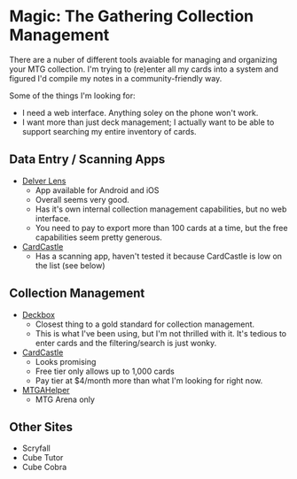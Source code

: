 # Magic: The Gathering Collection Management

There are a nuber of different tools avaiable for managing and organizing your MTG collection. I'm trying to (re)enter all my cards into a system and figured I'd compile my notes in a community-friendly way.

Some of the things I'm looking for:
 * I need a web interface. Anything soley on the phone won't work.
 * I want more than just deck management; I actually want to be able to support searching my entire inventory of cards.
 
 ## Data Entry / Scanning Apps
 
 * [Delver Lens](https://delverlab.com/)
   * App available for Android and iOS
   * Overall seems very good.
   * Has it's own internal collection management capabilities, but no web interface.
   * You need to pay to export more than 100 cards at a time, but the free capabilities seem pretty generous.
 * [CardCastle](https://cardcastle.co/)
   * Has a scanning app, haven't tested it because CardCastle is low on the list (see below)
 
 ## Collection Management
 
  * [Deckbox](https://deckbox.org/)
    * Closest thing to a gold standard for collection management.
    * This is what I've been using, but I'm not thrilled with it. It's tedious to enter cards and the filtering/search is just wonky.
  * [CardCastle](https://cardcastle.co/)
    * Looks promising
    * Free tier only allows up to 1,000 cards
    * Pay tier at $4/month more than what I'm looking for right now.
  * [MTGAHelper](https://mtgahelper.com/)
    * MTG Arena only
  
  
## Other Sites

 * Scryfall
 * Cube Tutor
 * Cube Cobra
 
 
 
